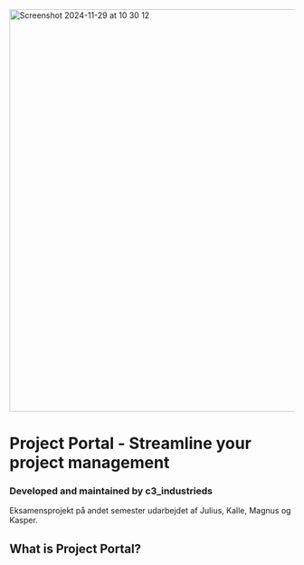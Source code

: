 
<img width="711" alt="Screenshot 2024-11-29 at 10 30 12" src="https://github.com/user-attachments/assets/3fbb84d2-3132-4b13-ab84-5f74c34ae802">

# Project Portal - Streamline your project management

### Developed and maintained by c3_industrieds 

Eksamensprojekt på andet semester udarbejdet af Julius, Kalle, Magnus og Kasper. 

## What is Project Portal?

